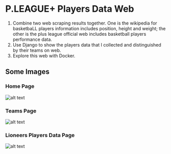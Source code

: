 # P.LEAGUE+ Players Data Web
1. Combine two web scraping results together. One is the wikipedia for basketbaLL players information includes position, height and weight; the other is the plus league official web includes basketball players performance data. 
2. Use Django to show the players data that I collected and distinguished by their teams on web. 
3. Explore this web with Docker. 

## Some Images
### Home Page
![alt text](https://github.com/jamesdai0717/basketball/blob/main/images/home_page.PNG?raw=true)

### Teams Page
![alt text](https://github.com/jamesdai0717/basketball/blob/main/images/team_page.PNG?raw=true)

### Lioneers Players Data Page
![alt text](https://github.com/jamesdai0717/basketball/blob/main/images/lion.PNG?raw=true)
